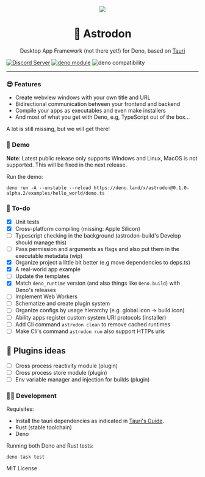<p align="center">
	<img align="center" src="https://avatars.githubusercontent.com/u/97196209?s=200&v=4"  />
	<br>
    <h1 align="center">🦕 Astrodon  </h1>
    <p align="center">Desktop App Framework (not there yet!) for Deno, based on <a href="https://tauri.studio/">Tauri</a></p>
</p>

[![Discord Server](https://discordapp.com/api/guilds/928673465882513430/widget.png)](https://discord.gg/adYYqHHDBA)
[![deno module](https://shield.deno.dev/x/astrodon)](https://deno.land/x/astrodon)
![deno compatibility](https://shield.deno.dev/deno/^1.20.2)

---

### 😎 Features

- Create webview windows with your own title and URL
- Bidirectional communication between your frontend and backend
- Compile your apps as executables and even make installers
- And most of what you get with Deno, e.g, TypeScript out of the box...

A lot is still missing, but we will get there!

### 🎁 Demo


**Note**: Latest public release only supports Windows and Linux, MacOS is not supported. This will be fixed in the next release.

Run the demo:

```
deno run -A --unstable --reload https://deno.land/x/astrodon@0.1.0-alpha.2/examples/hello_world/demo.ts
```

### 📜 To-do

- [x] Unit tests
- [x] Cross-platform compiling (missing: Apple Silicon)
- [ ] Typescript checking in the background (astrodon-build's Develop should
      manage this)
- [ ] Pass permission and arguments as flags and also put them in the executable
      metadata (wip)
- [x] Organize project a little bit better (e.g move dependencies to deps.ts)
- [x] A real-world app example
- [ ] Update the templates
- [x] Match `deno_runtime` version (and also things like `Deno.build`) with
      Deno's releases
- [ ] Implement Web Workers
- [ ] Schematize and create plugin system
- [ ] Organize configs by usage hierarchy (e.g. global.icon -> build.icon)
- [ ] Ability apps register custom system URI protocols (installer)
- [ ] Add Cli command `astrodon clean` to remove cached runtimes
- [ ] Make Cli's command `astrodon run` also support HTTPs uris

## 🤔 Plugins ideas 
- [ ] Cross process reactivity module (plugin)
- [ ] Cross process store module (plugin)
- [ ] Env variable manager and injection for builds (plugin)

### 👩‍💻 Development

Requisites:

- Install the tauri dependencies as indicated in [Tauri's Guide](https://tauri.studio/en/docs/getting-started/intro).
- Rust (stable toolchain)
- Deno

Running both Deno and Rust tests:
```
deno task test
```

MIT License
